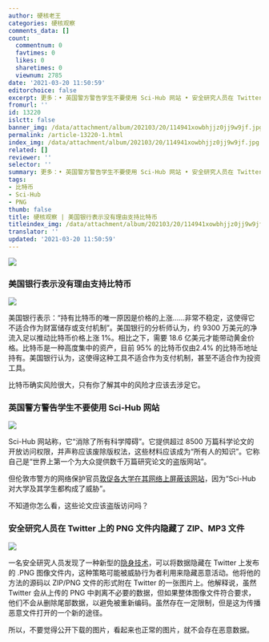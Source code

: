 ```yaml
---
author: 硬核老王
categories: 硬核观察
comments_data: []
count:
  commentnum: 0
  favtimes: 0
  likes: 0
  sharetimes: 0
  viewnum: 2785
date: '2021-03-20 11:50:59'
editorchoice: false
excerpt: 更多：• 英国警方警告学生不要使用 Sci-Hub 网站 • 安全研究人员在 Twitter 上的 PNG 文件内隐藏了 ZIP、MP3 文件
fromurl: ''
id: 13220
islctt: false
banner_img: /data/attachment/album/202103/20/114941xowbhjjz0jj9w9jf.jpg
permalink: /article-13220-1.html
index_img: /data/attachment/album/202103/20/114941xowbhjjz0jj9w9jf.jpg
related: []
reviewer: ''
selector: ''
summary: 更多：• 英国警方警告学生不要使用 Sci-Hub 网站 • 安全研究人员在 Twitter 上的 PNG 文件内隐藏了 ZIP、MP3 文件
tags:
- 比特币
- Sci-Hub
- PNG
thumb: false
title: 硬核观察 | 美国银行表示没有理由支持比特币
titleindex_img: /data/attachment/album/202103/20/114941xowbhjjz0jj9w9jf.jpg
translator: ''
updated: '2021-03-20 11:50:59'
---
```


![](/data/attachment/album/202103/20/114941xowbhjjz0jj9w9jf.jpg)


### 美国银行表示没有理由支持比特币


![](/data/attachment/album/202103/20/114951u500zqyyfq56l9kh.jpg)


美国银行表示：“持有比特币的唯一原因是价格的上涨……非常不稳定，这使得它不适合作为财富储存或支付机制”。美国银行的分析师认为，约 9300 万美元的净流入足以推动比特币价格上涨 1%。相比之下，需要 18.6 亿美元才能带动黄金价格。比特币是一种高度集中的资产，目前 95% 的比特币仅由2.4% 的比特币地址持有。美国银行认为，这使得这种工具不适合作为支付机制，甚至不适合作为投资工具。


比特币确实风险很大，只有你了解其中的风险才应该去涉足它。


### 英国警方警告学生不要使用 Sci-Hub 网站


![](/data/attachment/album/202103/20/115003nz71i4iogww0gp3z.jpg)


Sci-Hub 网站称，它“消除了所有科学障碍”。它提供超过 8500 万篇科学论文的开放访问权限，并声称应该废除版权法，这些材料应该成为“所有人的知识”。它称自己是“世界上第一个为大众提供数千万篇研究论文的盗版网站”。


但伦敦市警方的网络保护官员[敦促各大学在其网络上屏蔽该网站](https://www.bbc.com/news/education-56462390 "https://www.bbc.com/news/education-56462390")，因为“Sci-Hub 对大学及其学生都构成了威胁”。


不知道你怎么看，这些论文应该盗版访问吗？


### 安全研究人员在 Twitter 上的 PNG 文件内隐藏了 ZIP、MP3 文件


![](/data/attachment/album/202103/20/115014q1k33ecllaczh0i1.png)


一名安全研究人员发现了一种新型的[隐身技术](https://threatpost.com/researcher-hides-files-in-png-twitter/164881/ "https://threatpost.com/researcher-hides-files-in-png-twitter/164881/")，可以将数据隐藏在 Twitter 上发布的 .PNG 图像文件内，这种策略可能被威胁行为者利用来隐藏恶意活动。他将他的方法的源码以 ZIP/PNG 文件的形式附在 Twitter 的一张图片上。他解释说，虽然 Twitter 会从上传的 PNG 中剥离不必要的数据，但如果整体图像文件符合要求，他们不会从删除尾部数据，以避免被重新编码。虽然存在一定限制，但是这为传播恶意文件打开的一个新的途径。


所以，不要觉得公开下载的图片，看起来也正常的图片，就不会存在恶意数据。